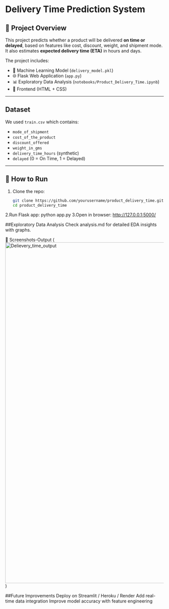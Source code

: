 # Delivery Time Prediction System

## 📌 Project Overview
This project predicts whether a product will be delivered **on time or delayed**, based on features like cost, discount, weight, and shipment mode.  
It also estimates **expected delivery time (ETA)** in hours and days.

The project includes:
- 🧠 Machine Learning Model (`delivery_model.pkl`)
- 🌐 Flask Web Application (`app.py`)
- 📊 Exploratory Data Analysis (`notebooks/Product_Delivery_Time.ipynb`)
- 🎨 Frontend (HTML + CSS)

---

## Dataset
We used `train.csv` which contains:
- `mode_of_shipment`
- `cost_of_the_product`
- `discount_offered`
- `weight_in_gms`
- `delivery_time_hours` (synthetic)
- `delayed` (0 = On Time, 1 = Delayed)

---

## 🚀 How to Run

1. Clone the repo:
   ```bash
   git clone https://github.com/yourusername/product_delivery_time.git
   cd product_delivery_time
2.Run Flask app:
    python app.py
3.Open in browser:
    http://127.0.0.1:5000/

##Exploratory Data Analysis
Check analysis.md for detailed EDA insights with graphs.

📸 Screenshots-Output
(<img width="1919" height="1079" alt="Delievery_time_output" src="https://github.com/user-attachments/assets/7671c41e-7e2b-4920-9f93-eeb51c72908c" />)

##Future Improvements
Deploy on Streamlit / Heroku / Render
Add real-time data integration
Improve model accuracy with feature engineering
